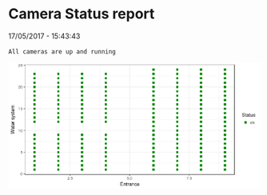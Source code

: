 Camera Status report
================
17/05/2017 - 15:43:43

    All cameras are up and running

![](camreport_files/figure-markdown_github/unnamed-chunk-2-1.png)
